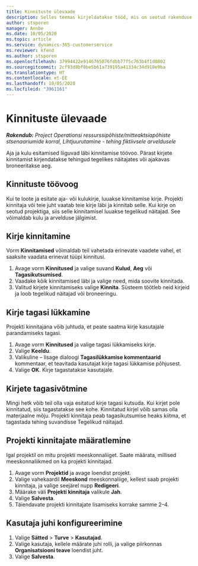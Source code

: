 ```yaml
---
title: Kinnituste ülevaade
description: Selles teemas kirjeldatakse tööd, mis on seotud rakenduse Project Operations kinnitustega.
author: stsporen
manager: Annbe
ms.date: 10/05/2020
ms.topic: article
ms.service: dynamics-365-customerservice
ms.reviewer: kfend
ms.author: stsporen
ms.openlocfilehash: 37994422e9146765076fdbb77f5c763b4f1d0802
ms.sourcegitcommit: 2cf93d8bf0be5b61a739195a41334c34d910e9ba
ms.translationtype: HT
ms.contentlocale: et-EE
ms.lasthandoff: 10/05/2020
ms.locfileid: "3961161"
---
```

# <a name="approvals-overview"></a>Kinnituste ülevaade

_**Rakendub:** Project Operationsi ressurssipõhiste/mitteaktsiapõhiste stsenaariumide korral,  Lihtjuurutamine - tehing fiktiivsele arveldusele_

Aja ja kulu esitamised liiguvad läbi kinnitamise töövoo. Pärast kirjete kinnitamist kirjendatakse tehingud tegelikes näitajates või ajakavas broneeritakse aeg.

## <a name="approvals-workflow"></a>Kinnituste töövoog
Kui te loote ja esitate aja- või kulukirje, luuakse kinnitamise kirje. Projekti kinnitaja või teie juht vaatab teie kirje läbi ja kinnitab selle. Kui kirje on seotud projektiga, siis selle kinnitamisel luuakse tegelikud näitajad. See võimaldab kulu ja arvelduse jälgimist. 

## <a name="approve-an-entry"></a>Kirje kinnitamine
Vorm **Kinnitamised** võimaldab teil vahetada erinevate vaadete vahel, et saaksite vaadata erinevat tüüpi kinnitusi.
  
1. Avage vorm **Kinnitused** ja valige suvand **Kulud**, **Aeg** või **Tagasikutsumised**.
2. Vaadake kõik kinnitamised läbi ja valige need, mida soovite kinnitada.
3. Valitud kirjete kinnitamiseks valige **Kinnita**.
Süsteem töötleb neid kirjeid ja loob tegelikud näitajad või broneeringu.

## <a name="reject-an-entry"></a>Kirje tagasi lükkamine
Projekti kinnitajana võib juhtuda, et peate saatma kirje kasutajale parandamiseks tagasi.
  
1. Avage vorm **Kinnitused** ja valige tagasi lükkamiseks kirje. 
2. Valige **Keeldu**.
3. Valikuline – lisage dialoogi **Tagasilükkamise kommentaarid** kommentaar, et teavitada kasutajat kirje tagasi lükkamise põhjusest.
4. Valige **OK**. Kirje tagastatakse kasutajale.
  
## <a name="recall-entries"></a>Kirjete tagasivõtmine
Mingi hetk võib teil olla vaja esitatud kirje tagasi kutsuda. Kui kirjet pole kinnitatud, siis tagastatakse see kohe. Kinnitatud kirjel võib samas olla materjaalne mõju. Projekti kinnitaja peab tagasikutsumise heaks kiitma, et tagastada tehing suvandisse Tegelikud näitajad.

## <a name="specify-project-approvers"></a>Projekti kinnitajate määratlemine
Igal projektil on mitu projekti meeskonnaliiget. Saate määrata, millised meeskonnaliikmed on ka projekti kinnitajad.

1. Avage vorm **Projektid** ja avage loendist projekt.
2. Valige vahekaardil **Meeskond** meeskonnaliige, kellest saab projekti kinnitaja, ja valige seejärel nupp **Redigeeri**.
3. Määrake väli **Projekti kinnitaja** valikule **Jah**.
4. Valige **Salvesta**.
5. Täiendavate projekti kinnitajate lisamiseks korrake samme 2–4.

## <a name="configure-the-users-manager"></a>Kasutaja juhi konfigureerimine

1. Valige **Sätted** > **Turve** > **Kasutajad**.
2. Valige kasutaja, kellele määrate juhi rolli, ja valige piirkonnas **Organisatsiooni teave** loendist juht. 
3. Valige **Salvesta**.


